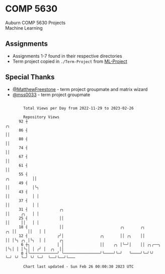 # COMP 5630
Auburn COMP 5630 Projects  
Machine Learning

## Assignments
- Assignments 1-7 found in their respective directories
- Term project copied in `./Term-Project` from [ML-Project](https://github.com/wumphlett/ML-Project)

## Special Thanks
- [@MatthewFreestone](https://github.com/MatthewFreestone) - term project groupmate and matrix wizard
- [@mss0033](https://github.com/mss0033) - term project groupmate

```

        Total Views per Day from 2022-11-29 to 2023-02-26

        Repository Views
      92 ┼                                                                           ╭╮
      86 ┤                                                                           ││
      80 ┤                                                                           ││
      74 ┤                                                                           ││
      67 ┤                                                                           ││
      61 ┤                                                                           ││
      55 ┤                                                               ╭╮          ││
      49 ┤                                                               ││          │╰╮
      43 ┤                                                               ││          │ │
      37 ┤                                                               ││          │ │
      31 ┤              ╭╮                                               ││     ╭╮   │ │
      25 ┤              ││                                               ││     ││   │ │
      18 ┤              ││                         ╭╮       ╭╮        ╭╮ ││     ││   │ │
      12 ┤             ╭╯│                ╭╮       ││ ╭╮    ││        ││ │╰╮ ╭╮ │╰╮  │ │      ╭╮
       6 ┼╮            │ │                ││    ╭╮ │╰─╯│    ││ ╭╮╭──╮ │╰╮│ │ │╰╮│ │ ╭╯ │  ╭╮  ││
       0 ┤╰────────────╯ ╰────────────────╯╰────╯╰─╯   ╰────╯╰─╯╰╯  ╰─╯ ╰╯ ╰─╯ ╰╯ ╰─╯  ╰──╯╰──╯╰───

        Chart last updated - Sun Feb 26 00:00:30 2023 UTC
        
```
